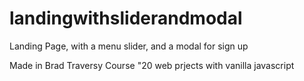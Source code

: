 # landingwithsliderandmodal
Landing Page, with a menu slider, and a modal for sign up

Made in Brad Traversy Course "20 web prjects with vanilla javascript
